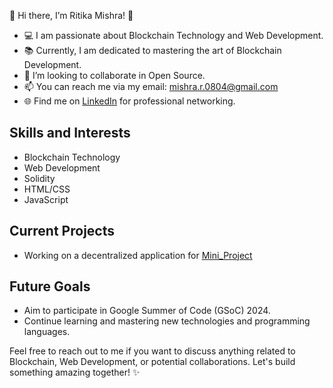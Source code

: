 👋 Hi there, I’m Ritika Mishra! 🌟
- 💻 I am passionate about Blockchain Technology and Web Development.
- 📚 Currently, I am dedicated to mastering the art of Blockchain Development.
- 💞️ I’m looking to collaborate in Open Source.
- 📫 You can reach me via my email: mishra.r.0804@gmail.com
-  🌐 Find me on [LinkedIn](https://www.linkedin.com/in/ritikamishra08/) for professional networking.

  ## Skills and Interests
- Blockchain Technology
- Web Development
- Solidity
- HTML/CSS
- JavaScript

 ## Current Projects
- Working on a decentralized application for [Mini_Project](https://github.com/MishraRitika08/Mini_Project2023)

## Future Goals
- Aim to participate in Google Summer of Code (GSoC) 2024.
- Continue learning and mastering new technologies and programming languages.

Feel free to reach out to me if you want to discuss anything related to Blockchain, Web Development, or potential collaborations. Let's build something amazing together! ✨

<!---
MishraRitika08/MishraRitika08 is a ✨ special ✨ repository because its `README.md` (this file) appears on your GitHub profile.
You can click the Preview link to take a look at your changes.
--->


